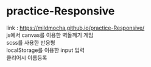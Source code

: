 # practice-Responsive
link : https://mildmocha.github.io/practice-Responsive/<br>
js에서 canvas를 이용한 벽돌깨기 게임
<br> scss를 사용한 반응형
<br> localStorage를 이용한 input 입력 
<br> 클리어시 이름등록
